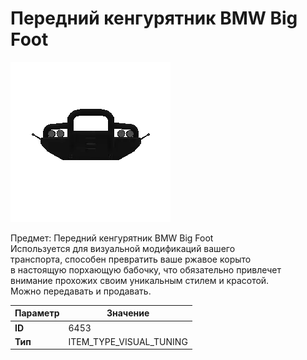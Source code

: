 # Передний кенгурятник BMW Big Foot

![Item Image](../img/6453.webp?raw=true)

Предмет: Передний кенгурятник BMW Big Foot<br>Используется для визуальной модификаций вашего<br>транспорта, способен превратить ваше ржавое корыто<br>в настоящую порхающую бабочку, что обязательно привлечет<br>внимание прохожих своим уникальным стилем и красотой.<br>Можно передавать и продавать.


| Параметр | Значение |
|----------|----------|
| **ID** | 6453 |
| **Тип** | ITEM_TYPE_VISUAL_TUNING |

